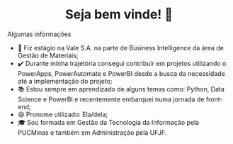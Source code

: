 <h1 align="center">  Seja bem vinde! 👋 </h1>

<!--
**Joanaaoliveira/Joanaaoliveira** is a ✨ _special_ ✨ repository because its `README.md` (this file) appears on your GitHub profile.
-->

Algumas informações

- 💼 Fiz estágio na Vale S.A. na parte de Business Intelligence da área de Gestão de Materiais;
- ✔️ Durante minha trajetória consegui contribuir em projetos utilizando o PowerApps, PowerAutomate e PowerBI desde a busca da necessidade até a implementação do projeto;
- 📚 Estou sempre em aprendizado de alguns temas como: Python, Data Science e PowerBI e recentemente embarquei numa jornada de front-end;
- 😄 Pronome utilizado: Ela/dela;
- 🎓 Sou formada em Gestão da Tecnologia da Informação pela PUCMinas e também em Administração pela UFJF.
